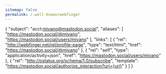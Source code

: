 ```yaml
---
sitemap: false
permalink: /.well-known/webfinger
---
```


{
  "subject": "acct:mivano@mastodon.social",
  "aliases": [
    "https://mastodon.social/@mivano",
    "https://mastodon.social/users/mivano"
  ],
  "links": [
    {
      "rel": "http://webfinger.net/rel/profile-page",
      "type": "text/html",
      "href": "https://mastodon.social/@mivano"
    },
    {
      "rel": "self",
      "type": "application/activity+json",
      "href": "https://mastodon.social/users/mivano"
    },
    {
      "rel": "http://ostatus.org/schema/1.0/subscribe",
      "template": "https://mastodon.social/authorize_interaction?uri={uri}"
    }
  ]
}
